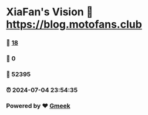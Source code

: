 # XiaFan's Vision :link: https://blog.motofans.club 
### :page_facing_up: [18](https://blog.motofans.club/tag.html) 
### :speech_balloon: 0 
### :hibiscus: 52395 
### :alarm_clock: 2024-07-04 23:54:35 
### Powered by :heart: [Gmeek](https://github.com/Meekdai/Gmeek)
